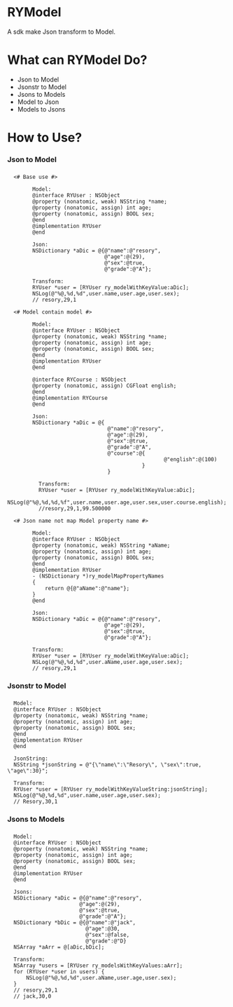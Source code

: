 RYModel
==============
A sdk make Json transform to Model.

What can RYModel Do?
==============
* Json to Model
* Jsonstr to Model
* Jsons to Models
* Model to Json
* Models to Jsons

How to Use?
==============
### Json to Model
### 
      <# Base use #>
      
            Model:
            @interface RYUser : NSObject
            @property (nonatomic, weak) NSString *name;
            @property (nonatomic, assign) int age;
            @property (nonatomic, assign) BOOL sex;
            @end 
            @implementation RYUser 
            @end

            Json:
            NSDictionary *aDic = @{@"name":@"resory",
                                   @"age":@(29),
                                   @"sex":@true,
                                   @"grade":@"A"};

            Transform: 
            RYUser *user = [RYUser ry_modelWithKeyValue:aDic];
            NSLog(@"%@,%d,%d",user.name,user.age,user.sex);
            // resory,29,1
      
      <# Model contain model #>
      
            Model:
            @interface RYUser : NSObject
            @property (nonatomic, weak) NSString *name;
            @property (nonatomic, assign) int age;
            @property (nonatomic, assign) BOOL sex;
            @end
            @implementation RYUser 
            @end
            
            @interface RYCourse : NSObject
            @property (nonatomic, assign) CGFloat english;
            @end
            @implementation RYCourse
            @end

            Json:
            NSDictionary *aDic = @{
                                    @"name":@"resory",
                                    @"age":@(29),
                                    @"sex":@true,
                                    @"grade":@"A",
                                    @"course":@{
                                                      @"english":@(100)
                                               }
                                    }

              Transform: 
              RYUser *user = [RYUser ry_modelWithKeyValue:aDic];
              NSLog(@"%@,%d,%d,%f",user.name,user.age,user.sex,user.course.english);
              //resory,29,1,99.500000   
              
      <# Json name not map Model property name #>
            
            Model:
            @interface RYUser : NSObject
            @property (nonatomic, weak) NSString *aName;
            @property (nonatomic, assign) int age;
            @property (nonatomic, assign) BOOL sex;
            @end
            @implementation RYUser
            - (NSDictionary *)ry_modelMapPropertyNames
            {
                return @{@"aName":@"name"};
            }
            @end
            
            Json:
            NSDictionary *aDic = @{@"name":@"resory",
                                   @"age":@(29),
                                   @"sex":@true,
                                   @"grade":@"A"};
            
            Transform: 
            RYUser *user = [RYUser ry_modelWithKeyValue:aDic];
            NSLog(@"%@,%d,%d",user.aName,user.age,user.sex);
            // resory,29,1

### Jsonstr to Model
###
      Model:
      @interface RYUser : NSObject
      @property (nonatomic, weak) NSString *name;
      @property (nonatomic, assign) int age;
      @property (nonatomic, assign) BOOL sex;
      @end 
      @implementation RYUser 
      @end
      
      JsonString:
      NSString *jsonString = @"{\"name\":\"Resory\", \"sex\":true, \"age\":30}";
      
      Transform:
      RYUser *user = [RYUser ry_modelWithKeyValueString:jsonString];
      NSLog(@"%@,%d,%d",user.name,user.age,user.sex);
      // Resory,30,1
      
### Jsons to Models
###
      Model:
      @interface RYUser : NSObject
      @property (nonatomic, weak) NSString *name;
      @property (nonatomic, assign) int age;
      @property (nonatomic, assign) BOOL sex;
      @end 
      @implementation RYUser 
      @end
      
      Jsons:
      NSDictionary *aDic = @{@"name":@"resory",
                           @"age":@(29),
                           @"sex":@true,
                           @"grade":@"A"};
      NSDictionary *bDic = @{@"name":@"jack",
                             @"age":@30,
                             @"sex":@false,
                             @"grade":@"D}
      NSArray *aArr = @[aDic,bDic];
      
      Transform:
      NSArray *users = [RYUser ry_modelsWithKeyValues:aArr];
      for (RYUser *user in users) {
          NSLog(@"%@,%d,%d",user.aName,user.age,user.sex);
      }
      // resory,29,1
      // jack,30,0

